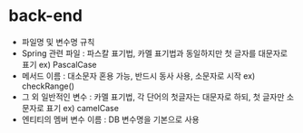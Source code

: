 # back-end

- 파일명 및 변수명 규칙
- Spring 관련 파일 : 파스칼 표기법, 카멜 표기법과 동일하지만 첫 글자를 대문자로 표기 ex) PascalCase
- 메서드 이름 : 대소문자 혼용 가능, 반드시 동사 사용, 소문자로 시작 ex) checkRange()
- 그 외 일반적인 변수 : 카멜 표기법, 각 단어의 첫글자는 대문자로 하되, 첫 글자만 소문자로 표기 ex) camelCase
- 엔티티의 멤버 변수 이름 : DB 변수명을 기본으로 사용
